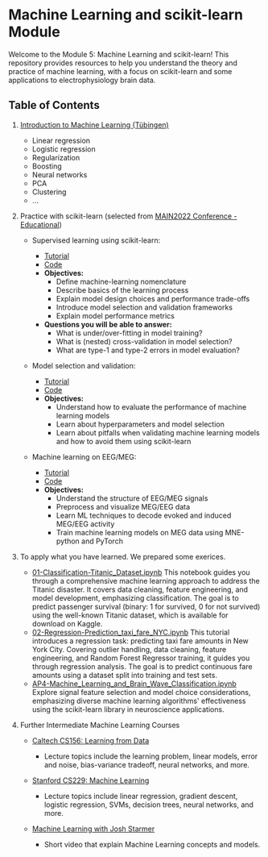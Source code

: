 # Machine Learning and scikit-learn Module

Welcome to the Module 5: Machine Learning and scikit-learn! This repository provides resources to help you understand the theory and practice of machine learning, with a focus on scikit-learn and some applications to electrophysiology brain data.

## Table of Contents
1. [Introduction to Machine Learning (Tübingen)](https://www.youtube.com/playlist?list=PL05umP7R6ij35ShKLDqccJSDntugY4FQT)
   - Linear regression
   - Logistic regression
   - Regularization
   - Boosting
   - Neural networks
   - PCA
   - Clustering
   - ...

2. Practice with scikit-learn (selected from [MAIN2022 Conference - Educational](https://main-educational.github.io/intro.html))
   - Supervised learning using scikit-learn:
     - [Tutorial](https://www.youtube.com/watch?v=bnIH84oYRnE)
     - [Code](https://github.com/neurodatascience/main-edu-courses-ml/tree/main/intro_to_supervised_learning)
     - **Objectives:**
        - Define machine-learning nomenclature
        - Describe basics of the learning process
        - Explain model design choices and performance trade-offs
        - Introduce model selection and validation frameworks
        - Explain model performance metrics
     - **Questions you will be able to answer:**
        - What is under/over-fitting in model training?
        - What is (nested) cross-validation in model selection?
        - What are type-1 and type-2 errors in model evaluation?

   - Model selection and validation:
     - [Tutorial](https://www.youtube.com/watch?v=X7RBbD__MJw)
     - [Code](https://github.com/neurodatascience/main-edu-courses-ml/tree/main/ml_model_selection_and_validation)
     - **Objectives:**
        - Understand how to evaluate the performance of machine learning models
        - Learn about hyperparameters and model selection
        - Learn about pitfalls when validating machine learning models and how to avoid them using scikit-learn

   - Machine learning on EEG/MEG:
     - [Tutorial](https://www.youtube.com/watch?v=ePrxz7wRp1g)
     - [Code](https://github.com/agramfort/22_main_ml_meeg_tuto)
     - **Objectives:**
        - Understand the structure of EEG/MEG signals
        - Preprocess and visualize MEG/EEG data
        - Learn ML techniques to decode evoked and induced MEG/EEG activity
        - Train machine learning models on MEG data using MNE-python and PyTorch
    
3. To apply what you have learned. We prepared some exerices. 
   - [01-Classification-Titanic_Dataset.ipynb](#)
      This notebook guides you through a comprehensive machine learning approach to address the Titanic disaster. It covers data cleaning, feature engineering, and model development, emphasizing classification. The goal is to predict passenger survival (binary: 1 for survived, 0 for not survived) using the well-known Titanic dataset, which is available for download on Kaggle. 
   - [02-Regression-Prediction_taxi_fare_NYC.ipynb](#)
      This tutorial introduces a regression task: predicting taxi fare amounts in New York City. Covering outlier handling, data cleaning, feature engineering, and Random Forest Regressor training, it guides you through regression analysis. The goal is to predict continuous fare amounts using a dataset split into training and test sets.
   - [AP4-Machine_Learning_and_Brain_Wave_Classification.ipynb](#)
      Explore signal feature selection and model choice considerations, emphasizing diverse machine learning algorithms' effectiveness using the scikit-learn library in neuroscience applications.

4. Further Intermediate Machine Learning Courses
   - [Caltech CS156: Learning from Data](https://www.youtube.com/playlist?list=PLD63A284B7615313A)
     - Lecture topics include the learning problem, linear models, error and noise, bias-variance tradeoff, neural networks, and more.

   - [Stanford CS229: Machine Learning](https://www.youtube.com/playlist?list=PLoROMvodv4rMiGQp3WXShtMGgzqpfVfbU)
     - Lecture topics include linear regression, gradient descent, logistic regression, SVMs, decision trees, neural networks, and more.
   
   - [Machine Learning with Josh Starmer](https://www.youtube.com/playlist?list=PLblh5JKOoLUICTaGLRoHQDuF_7q2GfuJF)
     - Short video that explain Machine Learning concepts and models. 
    